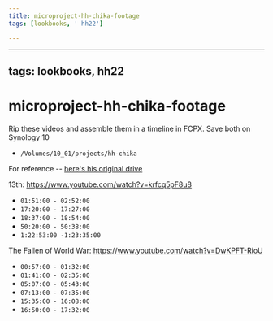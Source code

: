 ```yaml
---
title: microproject-hh-chika-footage
tags: [lookbooks, ' hh22']

---
```


---
tags: lookbooks, hh22
---

# microproject-hh-chika-footage

Rip these videos and assemble them in a timeline in FCPX. Save both on Synology 10

* `/Volumes/10_01/projects/hh-chika`

For reference -- [here's his original drive](https://drive.google.com/drive/folders/1_T4HltVxDMCHjXAaGh8qpqWyfgf_DOkJ)

13th: https://www.youtube.com/watch?v=krfcq5pF8u8
* `01:51:00 - 02:52:00`
* `17:20:00 - 17:27:00`
* `18:37:00 - 18:54:00`
* `50:20:00 - 50:38:00`
* `1:22:53:00 -1:23:35:00 `


The Fallen of World War: https://www.youtube.com/watch?v=DwKPFT-RioU
* `00:57:00 - 01:32:00`
* `01:41:00 - 02:35:00`
* `05:07:00 - 05:43:00`
* `07:13:00 - 07:35:00`
* `15:35:00 - 16:08:00`
* `16:50:00 - 17:32:00`
